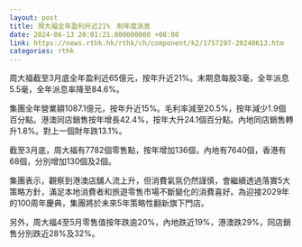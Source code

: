 ```yaml
---
layout: post
title: 周大福全年盈利升近21%　削年度派息
date: 2024-06-13 20:01:21.000000000 +08:00
link: https://news.rthk.hk/rthk/ch/component/k2/1757297-20240613.htm
categories: rthk
---
```


周大福截至3月底全年盈利近65億元，按年升近21%。末期息每股3毫，全年派息5.5毫，全年派息率降至84.6%。

集團全年營業額1087.1億元，按年升近15%。毛利率減至20.5%，按年減少1.9個百分點。港澳同店銷售按年增長42.4%，按年大升24.1個百分點。內地同店銷售轉升1.8%。對上一個財年跌13.1%。

截至3月底，周大福有7782個零售點，按年增加136個，內地有7640個，香港有68個，分別增加130個及2個。

集團表示，觀察到港澳店舖人流上升，但消費氣氛仍然謹慎，會繼續透過落實5大策略方針，滿足本地消費者和旅遊零售市場不斷變化的消費喜好。為迎接2029年的100周年慶典，集團將於未來5年策略性翻新旗下門店。

另外，周大福4至5月零售值按年跌逾20%，內地跌近19%，港澳跌29%，同店銷售分別跌近28%及32%。
